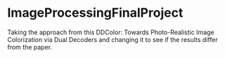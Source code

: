 # ImageProcessingFinalProject
Taking the approach from this DDColor: Towards Photo-Realistic Image Colorization via Dual Decoders and changing it to see if the results differ from the paper.
